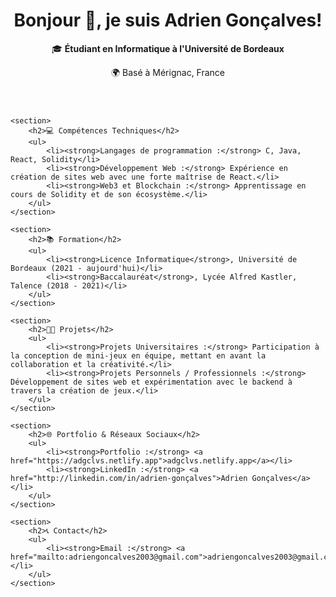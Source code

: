 <!DOCTYPE html>
<html lang="fr">
<head>
    <meta charset="UTF-8">
    <meta name="viewport" content="width=device-width, initial-scale=1.0">
    <title>README - Adrien Gonçalves</title>
</head>
<body>
    <header>
        <h1>Bonjour 👋, je suis Adrien Gonçalves!</h1>
        <p>🎓 <strong>Étudiant en Informatique à l'Université de Bordeaux</strong></p>
        <p>🌍 Basé à Mérignac, France</p>
    </header>

    <section>
        <h2>💻 Compétences Techniques</h2>
        <ul>
            <li><strong>Langages de programmation :</strong> C, Java, React, Solidity</li>
            <li><strong>Développement Web :</strong> Expérience en création de sites web avec une forte maîtrise de React.</li>
            <li><strong>Web3 et Blockchain :</strong> Apprentissage en cours de Solidity et de son écosystème.</li>
        </ul>
    </section>

    <section>
        <h2>📚 Formation</h2>
        <ul>
            <li><strong>Licence Informatique</strong>, Université de Bordeaux (2021 - aujourd'hui)</li>
            <li><strong>Baccalauréat</strong>, Lycée Alfred Kastler, Talence (2018 - 2021)</li>
        </ul>
    </section>

    <section>
        <h2>👨‍💻 Projets</h2>
        <ul>
            <li><strong>Projets Universitaires :</strong> Participation à la conception de mini-jeux en équipe, mettant en avant la collaboration et la créativité.</li>
            <li><strong>Projets Personnels / Professionnels :</strong> Développement de sites web et expérimentation avec le backend à travers la création de jeux.</li>
        </ul>
    </section>

    <section>
        <h2>🌐 Portfolio & Réseaux Sociaux</h2>
        <ul>
            <li><strong>Portfolio :</strong> <a href="https://adgclvs.netlify.app">adgclvs.netlify.app</a></li>
            <li><strong>LinkedIn :</strong> <a href="http://linkedin.com/in/adrien-gonçalves">Adrien Gonçalves</a></li>
        </ul>
    </section>

    <section>
        <h2>📞 Contact</h2>
        <ul>
            <li><strong>Email :</strong> <a href="mailto:adriengoncalves2003@gmail.com">adriengoncalves2003@gmail.com</a></li>
        </ul>
    </section>
</body>
</html>
